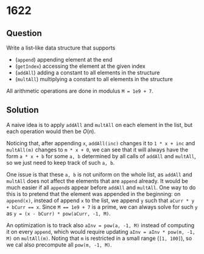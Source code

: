 # 1622

## Question

Write a list-like data structure that supports
* (`append`) appending element at the end
* (`getIndex`) accessing the element at the given index
* (`addAll`) adding a constant to all elements in the structure
* (`multAll`) multiplying a constant to all elements in the structure

All arithmetic operations are done in modulus `M = 1e9 + 7`.

## Solution

A naive idea is to apply `addAll` and `multAll` on each element in the list, but each operation would then be $O(n)$.

Noticing that, after appending `x`, `addAll(inc)` changes it to `1 * x + inc` and `multAll(m)` changes to `m * x + 0`, we can see that it will always have the form `a * x + b` for some `a, b` determined by all calls of `addAll` and `multAll`, so we just need to keep track of such `a, b`.

One issue is that these `a, b` is not uniform on the whole list, as `addAll` and `multAll` does not affect the elements that are `append` already. It would be much easier if all `append`s appear before `addAll` and `multAll`. One way to do this is to pretend that the element was appended in the beginning: on `append(x)`, instead of append `x` to the list, we append `y` such that `aCurr * y + bCurr == x`. Since `M == 1e9 + 7` is a prime, we can always solve for such `y` as `y = (x - bCurr) * pow(aCurr, -1, M)`.

An optimization is to track also `aInv = pow(a, -1, M)` instead of computing it on every `append`, which would require updating `aInv = aInv * pow(m, -1, M)` on `multAll(m)`. Noting that `m` is restricted in a small range (`[1, 100]`), so we cal also precompute all `pow(m, -1, M)`.

